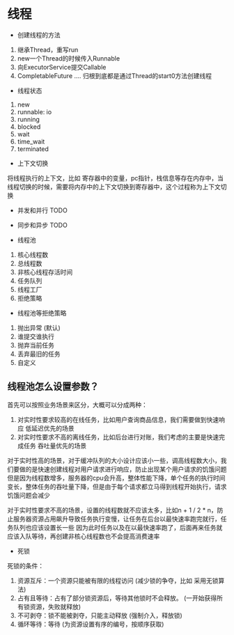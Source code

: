 # 线程

- 创建线程的方法

1. 继承Thread，重写run
2. new一个Thread的时候传入Runnable
3. 向ExecutorService提交Callable
4. CompletableFuture
....
归根到底都是通过Thread的start0方法创建线程

- 线程状态

1. new
2. runnable: io
3. running
4. blocked
5. wait
6. time_wait
7. terminated

- 上下文切换

将线程执行的上下文，比如 寄存器中的变量，pc指针，栈信息等存在内存中，当线程切换的时候，需要将内存中的上下文切换到寄存器中，这个过程称为上下文切换

- 并发和并行
TODO

- 同步和异步
TODO

- 线程池

1. 核心线程数
2. 总线程数
3. 非核心线程存活时间
4. 任务队列
5. 线程工厂
6. 拒绝策略

- 线程池等拒绝策略
1. 抛出异常 (默认)
2. 谁提交谁执行
3. 抛弃当前任务
4. 丢弃最旧的任务
5. 自定义


## 线程池怎么设置参数？

首先可以按照业务场景来区分，大概可以分成两种：
1. 对实时性要求较高的在线任务，比如用户查询商品信息，我们需要做到快速响应    低延迟优先的场景
2. 对实时性要求不高的离线任务，比如后台进行对账，我们考虑的主要是快速完成任务 吞吐量优先的场景

对于实时性高的场景，对于缓冲队列的大小设计应该小一些，调高线程数大小，我们要做的是快速创建线程对用户请求进行响应，防止出现某个用户请求的饥饿问题
但是因为线程数增多，服务器的cpu会升高，整体性能下降，单个任务的执行时间变长，整体任务的吞吐量下降，但是由于每个请求都立马得到线程开始执行，请求饥饿问题会减少


对于实时性要求不高的场景，设置的线程数就不应该太多，比如n + 1 / 2 * n，防止服务器资源占用飙升导致任务执行变慢，让任务在后台以最快速率跑完就行，任务队列也应该设置长一些
因为此时任务以及在以最快速率跑了，后面再来任务就应该入队等待，再创建非核心线程数也不会提高消费速率


- 死锁

死锁的条件：
1. 资源互斥：一个资源只能被有限的线程访问                     (减少锁的争夺，比如 采用无锁算法)
2. 占有且等待：占有了部分锁资源后，等待其他锁时不会释放。       (一开始获得所有锁资源，失败就释放)
3. 不可剥夺：锁不能被剥夺，只能主动释放                      (强制介入，释放锁)
4. 循环等待：等待                                        (为资源设置有序的编号，按顺序获取)



